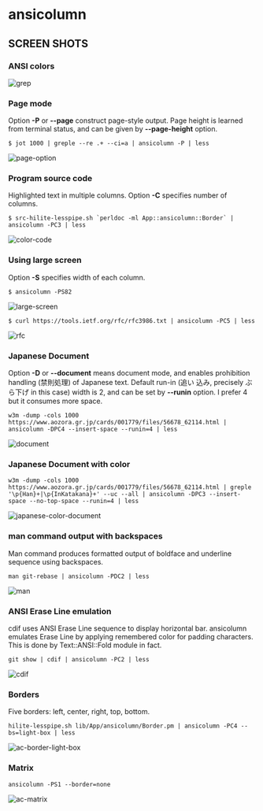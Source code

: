 # ansicolumn

## SCREEN SHOTS

### ANSI colors

![grep](https://raw.githubusercontent.com/kaz-utashiro/App-ansicolumn/master/images/ac-grep.png)

### Page mode

Option **-P** or **--page** construct page-style output.  Page height
is learned from terminal status, and can be given by **--page-height**
option.

```
$ jot 1000 | greple --re .+ --ci=a | ansicolumn -P | less
```

![page-option](https://raw.githubusercontent.com/kaz-utashiro/App-ansicolumn/master/images/ac-page-option.png)

### Program source code

Highlighted text in multiple columns.  Option **-C** specifies number
of columns.

```
$ src-hilite-lesspipe.sh `perldoc -ml App::ansicolumn::Border` | ansicolumn -PC3 | less
```

![color-code](https://raw.githubusercontent.com/kaz-utashiro/App-ansicolumn/master/images/ac-color-code.png)

### Using large screen

Option **-S** specifies width of each column.

```
$ ansicolumn -PS82
```

![large-screen](https://raw.githubusercontent.com/kaz-utashiro/App-ansicolumn/master/images/ac-large-screen.png)

```
$ curl https://tools.ietf.org/rfc/rfc3986.txt | ansicolumn -PC5 | less

```

![rfc](https://raw.githubusercontent.com/kaz-utashiro/App-ansicolumn/master/images/ac-rfc.png)

### Japanese Document

Option **-D** or **--document** means document mode, and enables
prohibition handling (禁則処理) of Japanese text.  Default run-in (追い
込み, precisely ぶら下げ in this case) width is 2, and can be set by
**--runin** option.  I prefer 4 but it consumes more space.

```
w3m -dump -cols 1000 https://www.aozora.gr.jp/cards/001779/files/56678_62114.html | ansicolumn -DPC4 --insert-space --runin=4 | less
```

![document](https://raw.githubusercontent.com/kaz-utashiro/App-ansicolumn/master/images/ac-japanese-document.png)

### Japanese Document with color

```
w3m -dump -cols 1000 https://www.aozora.gr.jp/cards/001779/files/56678_62114.html | greple '\p{Han}+|\p{InKatakana}+' --uc --all | ansicolumn -DPC3 --insert-space --no-top-space --runin=4 | less
```

![japanese-color-document](https://raw.githubusercontent.com/kaz-utashiro/App-ansicolumn/master/images/ac-japanese-color-document.png)

### man command output with backspaces

Man command produces formatted output of boldface and underline
sequence using backspaces.

```
man git-rebase | ansicolumn -PDC2 | less
```

![man](https://raw.githubusercontent.com/kaz-utashiro/App-ansicolumn/master/images/ac-man.png)

### ANSI Erase Line emulation

cdif uses ANSI Erase Line sequence to display horizontal bar.
ansicolumn emulates Erase Line by applying remembered color for
padding characters.  This is done by Text::ANSI::Fold module in fact.

```
git show | cdif | ansicolumn -PC2 | less
```

![cdif](https://raw.githubusercontent.com/kaz-utashiro/App-ansicolumn/master/images/ac-cdif.png)

### Borders

Five borders: left, center, right, top, bottom.

```
hilite-lesspipe.sh lib/App/ansicolumn/Border.pm | ansicolumn -PC4 --bs=light-box | less
```

![ac-border-light-box](https://raw.githubusercontent.com/kaz-utashiro/App-ansicolumn/master/images/ac-border-light-box.png)

### Matrix

```
ansicolumn -PS1 --border=none
```

![ac-matrix](https://raw.githubusercontent.com/kaz-utashiro/App-ansicolumn/master/images/ac-matrix.png)

